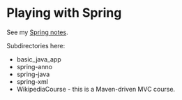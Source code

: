 # Playing with Spring

See my [Spring notes](http://chrismaloney.org/notes/Spring).


Subdirectories here:

* basic_java_app
* spring-anno
* spring-java
* spring-xml
* WikipediaCourse - this is a Maven-driven MVC course.




